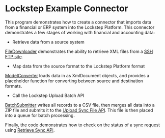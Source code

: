 # Lockstep Example Connector

This program demonstrates how to create a connector that imports data from a financial or ERP system into the Lockstep Platform.  This connector demonstrates a few stages of working with financial and accounting data:

* Retrieve data from a source system

[FileDownloader](https://github.com/Lockstep-Network/lockstep-sdk-examples/blob/main/CsharpExample/ConnectorExample/FileDownloader.cs) demonstrates the ability to retrieve XML files from a [SSH FTP site](https://en.wikipedia.org/wiki/SSH_File_Transfer_Protocol).

* Map data from the source format to the Lockstep Platform format

[ModelConverter](https://github.com/Lockstep-Network/lockstep-sdk-examples/blob/main/CsharpExample/ConnectorExample/ModelConverter.cs) loads data in as XmlDocument objects, and provides a placeholder function for converting between source and destination formats.

* Call the Lockstep Upload Batch API

[BatchSubmitter](https://github.com/Lockstep-Network/lockstep-sdk-examples/blob/main/CsharpExample/ConnectorExample/BatchSubmitter.cs) writes all records to a CSV file, then merges all data into a ZIP file and submits it to the [Upload Sync File API](https://developer.lockstep.io/reference/post_api-v1-sync-zip).  This file is then placed into a queue for batch processing.

Finally, the code demonstrates how to check on the status of a sync request using [Retrieve Sync API](https://developer.lockstep.io/reference/get_api-v1-sync-id).
